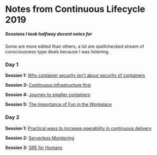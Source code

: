 # Notes from Continuous Lifecycle 2019
##### Sessions I took halfway decent notes for
Some are more edited than others, a lot are spellchecked stream of consciousness type deals because I was listening.

### Day 1

**Session 1:**
[Why container security isn't about security of containers](./day-1-session-1.md)

**Session 3:**
[Continuous infrastructure first](./day-1-session-3.md)

**Session 4:**
[Journey to smaller containers](./day-1-session-4.md)

**Session 5:**
[The Importance of Fun in the Workplace](./day-1-session-5.md)

### Day 2

**Session 1:**
[Practical ways to increase operability in continuous delivery](./day-2-session-1.md)

**Session 2:**
[Serverless Monitoring](./day-2-session-2.md)

**Session 3:**
[SRE for Humans](./day-2-session-3.md)
